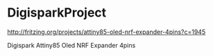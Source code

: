 # DigisparkProject
http://fritzing.org/projects/attiny85-oled-nrf-expander-4pins?c=1945

Digispark Attiny85 Oled NRF Expander 4pins
